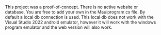 This project was a proof-of-concept.
There is no active website or database. You are free to add your own in the Mauiprogram.cs file. By default
a local db connection is used. This local db does not work with the Visual Studio 2022 android emulator,
however it will work with the windows program emulator and the web version will also work.
